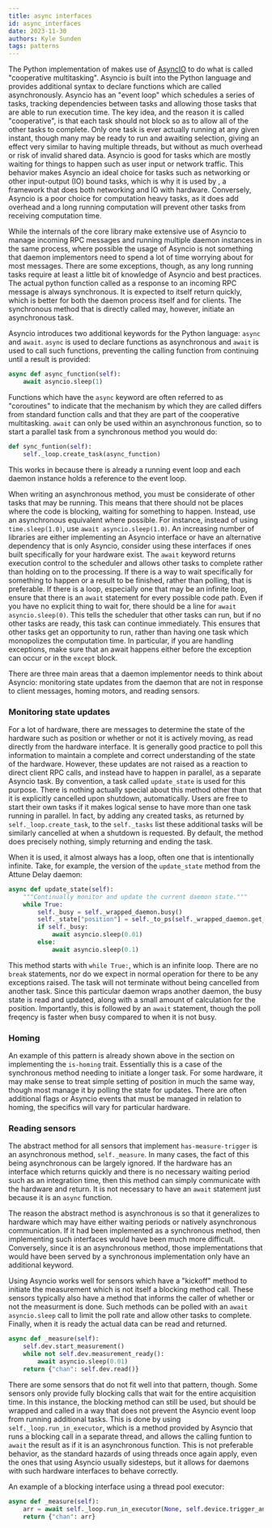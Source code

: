 ```yaml
---
title: async interfaces
id: async_interfaces
date: 2023-11-30
authors: Kyle Sunden
tags: patterns
---
```


The Python implementation of makes use of
[AsyncIO](https://docs.python.org/3/library/asyncio.html) to do what
is called "cooperative multitasking". Asyncio is built into the Python
language and provides additional syntax to declare functions which are
called asynchronously. Asyncio has an "event loop" which schedules a
series of tasks, tracking dependencies between tasks and allowing those
tasks that are able to run execution time. The key idea, and the reason
it is called "cooperative", is that each task should not block so as to
allow all of the other tasks to complete. Only one task is ever actually
running at any given instant, though many may be ready to run and
awaiting selection, giving an effect very similar to having multiple
threads, but without as much overhead or risk of invalid shared data.
Asyncio is good for tasks which are mostly waiting for things to happen
such as user input or network traffic. This behavior makes Asyncio an
ideal choice for tasks such as networking or other input-output (IO)
bound tasks, which is why it is used by , a framework that does both
networking and IO with hardware. Conversely, Asyncio is a poor choice
for computation heavy tasks, as it does add overhead and a long running
computation will prevent other tasks from receiving computation time.

While the internals of the core library make extensive use of Asyncio to
manage incoming RPC messages and running multiple daemon instances in
the same process, where possible the usage of Asyncio is not something
that daemon implementors need to spend a lot of time worrying about for
most messages. There are some exceptions, though, as any long running
tasks require at least a little bit of knowledge of Asyncio and best
practices. The actual python function called as a response to an
incoming RPC message is always synchronous. It is expected to itself
return quickly, which is better for both the daemon process itself and
for clients. The synchronous method that is directly called may,
however, initiate an asynchronous task.

Asyncio introduces two additional keywords for the Python language:
`async` and `await`. `async` is used to declare functions as
asynchronous and `await` is used to call such functions, preventing the
calling function from continuing until a result is provided:

```python
async def async_function(self):
    await asyncio.sleep(1)
```

Functions which have the `async` keyword are often referred to as
"coroutines" to indicate that the mechanism by which they are called
differs from standard function calls and that they are part of the
cooperative multitasking. `await` can only be used within an
asynchronous function, so to start a parallel task from a synchronous
method you would do:

```python
def sync_funtion(self):
    self._loop.create_task(async_function)
```

This works in because there is already a running event loop and each
daemon instance holds a reference to the event loop.

When writing an asynchronous method, you must be considerate of other
tasks that may be running. This means that there should not be places
where the code is blocking, waiting for something to happen. Instead,
use an asynchronous equivalent where possible. For instance, instead of
using `time.sleep(1.0)`, use `await asyncio.sleep(1.0)`. An increasing
number of libraries are either implementing an Asyncio interface or have
an alternative dependency that is only Asyncio, consider using these
interfaces if ones built specifically for your hardware exist. The
`await` keyword returns execution control to the scheduler and allows
other tasks to complete rather than holding on to the processing. If
there is a way to wait specifically for something to happen or a result
to be finished, rather than polling, that is preferable. If there is a
loop, especially one that may be an infinite loop, ensure that there is
an `await` statement for every possible code path. Even if you have no
explicit thing to wait for, there should be a line for
`await asyncio.sleep(0)`. This tells the scheduler that other tasks can
run, but if no other tasks are ready, this task can continue
immediately. This ensures that other tasks get an opportunity to run,
rather than having one task which monopolizes the computation time. In
particular, if you are handling exceptions, make sure that an await
happens either before the exception can occur or in the `except` block.

There are three main areas that a daemon implementor needs to think
about Asyncio: monitoring state updates from the daemon that are not in
response to client messages, homing motors, and reading sensors.

### Monitoring state updates

For a lot of hardware, there are messages to determine the state of the
hardware such as position or whether or not it is actively moving, as
read directly from the hardware interface. It is generally good practice
to poll this information to maintain a complete and correct
understanding of the state of the hardware. However, these updates are
not raised as a reaction to direct client RPC calls, and instead have to
happen in parallel, as a separate Asyncio task. By convention, a task
called `update_state` is used for this purpose. There is nothing
actually special about this method other than that it is explicitly
cancelled upon shutdown, automatically. Users are free to start their
own tasks if it makes logical sense to have more than one task running
in parallel. In fact, by adding any created tasks, as returned by
`self._loop.create_task`, to the `self._tasks` list these additional
tasks will be similarly cancelled at when a shutdown is requested. By
default, the method does precisely nothing, simply returning and ending
the task.

When it is used, it almost always has a loop, often one that is
intentionally infinite. Take, for example, the version of the
`update_state` method from the Attune Delay daemon:

```python
async def update_state(self):
    """Continually monitor and update the current daemon state."""
    while True:
        self._busy = self._wrapped_daemon.busy()
        self._state["position"] = self._to_ps(self._wrapped_daemon.get_position())
        if self._busy:
            await asyncio.sleep(0.01)
        else:
            await asyncio.sleep(0.1)
```

This method starts with `while True:`, which is an infinite loop. There
are no `break` statements, nor do we expect in normal operation for
there to be any exceptions raised. The task will not terminate without
being cancelled from another task. Since this particular daemon wraps
another daemon, the busy state is read and updated, along with a small
amount of calculation for the position. Importantly, this is followed by
an `await` statement, though the poll freqency is faster when busy
compared to when it is not busy.

### Homing

An example of this pattern is already shown above in the section on
implementing the `is-homing` trait. Essentially this is a case of the
synchronous method needing to initiate a longer task. For some hardware,
it may make sense to treat simple setting of position in much the same
way, though most manage it by polling the state for updates. There are
often additional flags or Asyncio events that must be managed in
relation to homing, the specifics will vary for particular hardware.

### Reading sensors

The abstract method for all sensors that implement `has-measure-trigger`
is an asynchronous method, `self._measure`. In many cases, the fact of
this being asynchronous can be largely ignored. If the hardware has an
interface which returns quickly and there is no necessary waiting period
such as an integration time, then this method can simply communicate
with the hardware and return. It is not necessary to have an `await`
statement just because it is an `async` function.

The reason the abstract method is asynchronous is so that it generalizes
to hardware which may have either waiting periods or natively
asynchronous communication. If it had been implemented as a synchronous
method, then implementing such interfaces would have been much more
difficult. Conversely, since it is an asynchronous method, those
implementations that would have been served by a synchronous
implementation only have an additional keyword.

Using Asyncio works well for sensors which have a "kickoff" method to
initiate the measurement which is not itself a blocking method call.
These sensors typically also have a method that informs the caller of
whether or not the measurment is done. Such methods can be polled with
an `await asyncio.sleep` call to limit the poll rate and allow other
tasks to complete. Finally, when it is ready the actual data can be read
and returned.

```python
async def _measure(self):
    self.dev.start_measurement()
    while not self.dev.measurement_ready():
        await asyncio.sleep(0.01)
    return {"chan": self.dev.read()}
```

There are some sensors that do not fit well into that pattern, though.
Some sensors only provide fully blocking calls that wait for the entire
acquisition time. In this instance, the blocking method can still be
used, but should be wrapped and called in a way that does not prevent
the Asyncio event loop from running additional tasks. This is done by
using `self._loop.run_in_executor`, which is a method provided by
Asyncio that runs a blocking call in a separate thread, and allows the
calling funtion to `await` the result as if it is an asynchronous
function. This is not preferable behavior, as the standard hazards of
using threads once again apply, even the ones that using Asyncio usually
sidesteps, but it allows for daemons with such hardware interfaces to
behave correctly.

An example of a blocking interface using a thread pool executor:

```python
async def _measure(self):
    arr = await self._loop.run_in_executor(None, self.device.trigger_and_read)
    return {"chan": arr}
```
